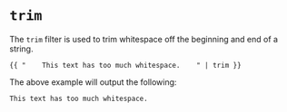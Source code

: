 # `trim`
The `trim` filter is used to trim whitespace off the beginning and end of a string.
```twig
{{ "    This text has too much whitespace.    " | trim }}
```
The above example will output the following:
```twig
This text has too much whitespace.
```